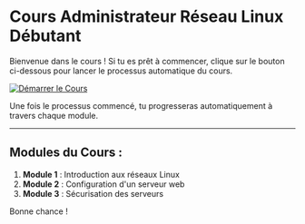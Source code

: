 # Cours Administrateur Réseau Linux Débutant

Bienvenue dans le cours ! Si tu es prêt à commencer, clique sur le bouton ci-dessous pour lancer le processus automatique du cours.

[![Démarrer le Cours](https://img.shields.io/badge/Démarrer%20le%20cours-brightgreen)](https://github.com/ton-utilisateur/ton-depot/actions/workflows/automatiser_cours.yml)

Une fois le processus commencé, tu progresseras automatiquement à travers chaque module.

---

## Modules du Cours :

1. **Module 1** : Introduction aux réseaux Linux
2. **Module 2** : Configuration d'un serveur web
3. **Module 3** : Sécurisation des serveurs

Bonne chance !
